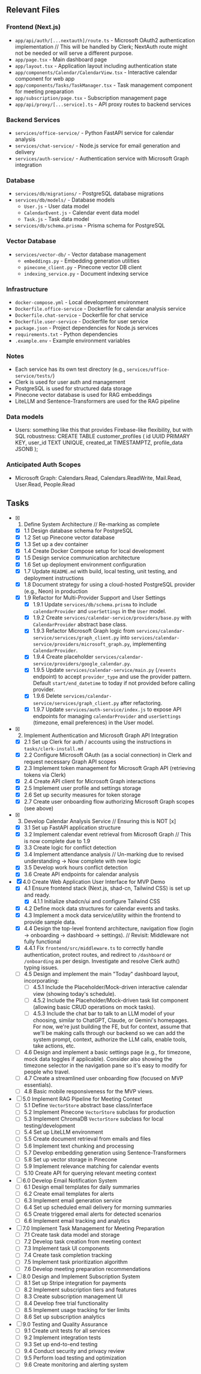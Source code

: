 ## Relevant Files

### Frontend (Next.js)
- `app/api/auth/[...nextauth]/route.ts` - Microsoft OAuth2 authentication implementation // This will be handled by Clerk; NextAuth route might not be needed or will serve a different purpose.
- `app/page.tsx` - Main dashboard page
- `app/layout.tsx` - Application layout including authentication state
- `app/components/Calendar/CalendarView.tsx` - Interactive calendar component for web app
- `app/components/Tasks/TaskManager.tsx` - Task management component for meeting preparation
- `app/subscription/page.tsx` - Subscription management page
- `app/api/proxy/[...service].ts` - API proxy routes to backend services

### Backend Services
- `services/office-service/` - Python FastAPI service for calendar analysis
- `services/chat-service/` - Node.js service for email generation and delivery
- `services/auth-service/` - Authentication service with Microsoft Graph integration

### Database
- `services/db/migrations/` - PostgreSQL database migrations
- `services/db/models/` - Database models
  - `User.js` - User data model
  - `CalendarEvent.js` - Calendar event data model
  - `Task.js` - Task data model
- `services/db/schema.prisma` - Prisma schema for PostgreSQL


### Vector Database
- `services/vector-db/` - Vector database management
  - `embeddings.py` - Embedding generation utilities
  - `pinecone_client.py` - Pinecone vector DB client
  - `indexing_service.py` - Document indexing service

### Infrastructure
- `docker-compose.yml` - Local development environment
- `Dockerfile.office-service` - Dockerfile for calendar analysis service
- `Dockerfile.chat-service` - Dockerfile for chat service
- `Dockerfile.user-service` - Dockerfile for user service
- `package.json` - Project dependencies for Node.js services
- `requirements.txt` - Python dependencies
- `.example.env` - Example environment variables

### Notes

- Each service has its own test directory (e.g., `services/office-service/tests/`)
- Clerk is used for user auth and management
- PostgreSQL is used for structured data storage
- Pinecone vector database is used for RAG embeddings
- LiteLLM and Sentence-Transformers are used for the RAG pipeline


### Data models
- Users: something like this that provides Firebase-like flexibility, but with SQL robustness:
  CREATE TABLE customer_profiles (
  id UUID PRIMARY KEY,
  user_id TEXT UNIQUE,
  created_at TIMESTAMPTZ,
  profile_data JSONB
);

### Anticipated Auth Scopes
- Microsoft Graph: Calendars.Read, Calendars.ReadWrite, Mail.Read, User.Read, People.Read

## Tasks

- [x] 1. Define System Architecture // Re-marking as complete
  - [x] 1.1 Design database schema for PostgreSQL
  - [x] 1.2 Set up Pinecone vector database
  - [x] 1.3 Set up a dev container
  - [x] 1.4 Create Docker Compose setup for local development
  - [x] 1.5 Design service communication architecture
  - [x] 1.6 Set up deployment environment configuration
  - [x] 1.7 Update `README.md` with build, local testing, unit testing, and deployment instructions
  - [x] 1.8 Document strategy for using a cloud-hosted PostgreSQL provider (e.g., Neon) in production
  - [x] 1.9 Refactor for Multi-Provider Support and User Settings
    - [x] 1.9.1 Update `services/db/schema.prisma` to include `calendarProvider` and `userSettings` in the `User` model.
    - [x] 1.9.2 Create `services/calendar-service/providers/base.py` with `CalendarProvider` abstract base class.
    - [x] 1.9.3 Refactor Microsoft Graph logic from `services/calendar-service/services/graph_client.py` into `services/calendar-service/providers/microsoft_graph.py`, implementing `CalendarProvider`.
    - [x] 1.9.4 Create placeholder `services/calendar-service/providers/google_calendar.py`.
    - [x] 1.9.5 Update `services/calendar-service/main.py` (`/events` endpoint) to accept `provider_type` and use the provider pattern. Default `start/end_datetime` to today if not provided before calling provider.
    - [x] 1.9.6 Delete `services/calendar-service/services/graph_client.py` after refactoring.
    - [x] 1.9.7 Update `services/auth-service/index.js` to expose API endpoints for managing `calendarProvider` and `userSettings` (timezone, email preferences) in the User model.

- [x] 2. Implement Authentication and Microsoft Graph API Integration
  - [x] 2.1 Set up Clerk for auth / accounts using the instructions in `tasks/clerk-install.md`
  - [x] 2.2 Configure Microsoft OAuth (as a social connection) in Clerk and request necessary Graph API scopes
  - [x] 2.3 Implement token management for Microsoft Graph API (retrieving tokens via Clerk)
  - [x] 2.4 Create API client for Microsoft Graph interactions
  - [x] 2.5 Implement user profile and settings storage
  - [x] 2.6 Set up security measures for token storage
  - [x] 2.7 Create user onboarding flow authorizing Microsoft Graph scopes (see above)

- [x] 3. Develop Calendar Analysis Service // Ensuring this is NOT [x]
  - [x] 3.1 Set up FastAPI application structure
  - [x] 3.2 Implement calendar event retrieval from Microsoft Graph // This is now complete due to 1.9
  - [x] 3.3 Create logic for conflict detection
  - [x] 3.4 Implement attendance analysis // Un-marking due to revised understanding -> Now complete with new logic
  - [x] 3.5 Develop work hours conflict detection
  - [x] 3.6 Create API endpoints for calendar analysis

- [x] 4.0 Create Web Application User Interface for MVP Demo
  - [x] 4.1 Ensure frontend stack (Next.js, shad-cn, Tailwind CSS) is set up and ready.
    - [x] 4.1.1 Initialize shadcn/ui and configure Tailwind CSS
  - [x] 4.2 Define mock data structures for calendar events and tasks.
  - [x] 4.3 Implement a mock data service/utility within the frontend to provide sample data.
  - [x] 4.4 Design the top-level frontend architecture, navigation flow (login -> onboarding -> dashboard -> settings). // Revisit: Middleware not fully functional
  - [x] 4.4.1 Fix `frontend/src/middleware.ts` to correctly handle authentication, protect routes, and redirect to `/dashboard` or `/onboarding` as per design. Investigate and resolve Clerk auth() typing issues.
  - [ ] 4.5 Design and implement the main "Today" dashboard layout, incorporating:
    - [ ] 4.5.1 Include the Placeholder/Mock-driven interactive calendar view (showing today's schedule).
    - [ ] 4.5.2 Include the Placeholder/Mock-driven task list component (allowing basic CRUD operations on mock tasks).
    - [ ] 4.5.3 Include the chat bar to talk to an LLM model of your choosing, similar to ChatGPT, Claude, or Gemini's homepages. For now, we're just building the FE, but for context, assume that we'll be making calls through our backend so we can add the system prompt, context, authorize the LLM calls, enable tools, take actions, etc.
  - [ ] 4.6 Design and implement a basic settings page (e.g., for timezone, mock data toggles if applicable).  Consider also showing the timezone selector in the navigation pane so it's easy to modify for people who travel.
  - [ ] 4.7 Create a streamlined user onboarding flow (focused on MVP essentials).
  - [ ] 4.8 Basic mobile responsiveness for the MVP views.

- [ ] 5.0 Implement RAG Pipeline for Meeting Context
  - [ ] 5.1 Define `VectorStore` abstract base class/interface
  - [ ] 5.2 Implement Pinecone `VectorStore` subclass for production
  - [ ] 5.3 Implement ChromaDB `VectorStore` subclass for local testing/development
  - [ ] 5.4 Set up LiteLLM environment
  - [ ] 5.5 Create document retrieval from emails and files
  - [ ] 5.6 Implement text chunking and processing
  - [ ] 5.7 Develop embedding generation using Sentence-Transformers
  - [ ] 5.8 Set up vector storage in Pinecone
  - [ ] 5.9 Implement relevance matching for calendar events
  - [ ] 5.10 Create API for querying relevant meeting context

- [ ] 6.0 Develop Email Notification System
  - [ ] 6.1 Design email templates for daily summaries
  - [ ] 6.2 Create email templates for alerts
  - [ ] 6.3 Implement email generation service
  - [ ] 6.4 Set up scheduled email delivery for morning summaries
  - [ ] 6.5 Create triggered email alerts for detected scenarios
  - [ ] 6.6 Implement email tracking and analytics

- [ ] 7.0 Implement Task Management for Meeting Preparation
  - [ ] 7.1 Create task data model and storage
  - [ ] 7.2 Develop task creation from meeting context
  - [ ] 7.3 Implement task UI components
  - [ ] 7.4 Create task completion tracking
  - [ ] 7.5 Implement task prioritization algorithm
  - [ ] 7.6 Develop meeting preparation recommendations

- [ ] 8.0 Design and Implement Subscription System
  - [ ] 8.1 Set up Stripe integration for payments
  - [ ] 8.2 Implement subscription tiers and features
  - [ ] 8.3 Create subscription management UI
  - [ ] 8.4 Develop free trial functionality
  - [ ] 8.5 Implement usage tracking for tier limits
  - [ ] 8.6 Set up subscription analytics

- [ ] 9.0 Testing and Quality Assurance
  - [ ] 9.1 Create unit tests for all services
  - [ ] 9.2 Implement integration tests
  - [ ] 9.3 Set up end-to-end testing
  - [ ] 9.4 Conduct security and privacy review
  - [ ] 9.5 Perform load testing and optimization
  - [ ] 9.6 Create monitoring and alerting system 